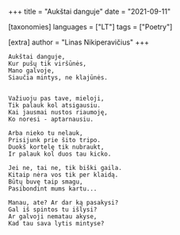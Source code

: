 +++
title = "Aukštai danguje"
date = "2021-09-11"

[taxonomies]
languages = ["LT"]
tags = ["Poetry"]

[extra]
author = "Linas Nikiperavičius"
+++
```
Aukštai danguje,
Kur pušų tik viršūnės,
Mano galvoje,
Siaučia mintys, ne klajūnės.
```
<!-- more -->
```

Važiuoju pas tave, mieloji,
Tik palauk kol atsigausiu.
Kai jausmai nustos riaumoję,
Ko noresi - aptarnausiu.

Arba nieko tu nelauk,
Prisijunk prie šito tripo.
Duokš kortelę tik nubraukt,
Ir palauk kol duos tau kicko.

Jei ne, tai ne, tik biški gaila.
Kitaip nėra vos tik per klaidą.
Būtų buvę taip smagu,
Pasibondint mums kartu...

Manau, ate? Ar dar ką pasakysi?
Gal iš spintos tu išlysi?
Ar galvoji nematau akyse,
Kad tau sava lytis mintyse?
```
